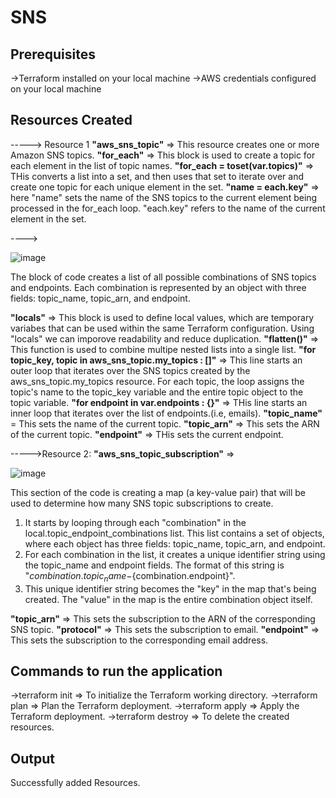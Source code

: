 # SNS


## Prerequisites 

->Terraform installed on your local machine
->AWS credentials configured on your local machine


## Resources Created

-----> Resource 1 **"aws_sns_topic"** => This resource creates one or more Amazon SNS topics.
**"for_each"** => This block is used to create a topic for each element in the list of topic names.
**"for_each = toset(var.topics)"** => THis converts a list into a set, and then uses that set to iterate over and create one topic for each unique element in the set.
**"name = each.key"** => here "name" sets the name of the SNS topics to the current element being processed in the for_each loop. "each.key" refers to the name of the current element in the set.

---->

![image](https://github.com/Ushasri-Samala/aws-project/assets/138238539/213db262-6546-4ce1-8481-1e9f3efc91e3)

The block of code creates a list of all possible combinations of SNS topics and endpoints. Each combination is represented by an object with three fields: topic_name, topic_arn, and endpoint.

**"locals"** => This block is used to define local values, which are temporary variabes that can be used within the same Terraform configuration. Using "locals" we can imporove readability and reduce duplication. 
**"flatten()"** => This function is used to combine multipe nested lists into a single list.
**"for topic_key, topic in aws_sns_topic.my_topics : []"** => This line starts an outer loop that iterates over the SNS topics created by the aws_sns_topic.my_topics resource. For each topic, the loop assigns the topic's name to the topic_key variable and the entire topic object to the topic variable.
**"for endpoint in var.endpoints : {}"** => THis line starts an inner loop that iterates over the list of endpoints.(i.e, emails).
**"topic_name"** = This sets the name of the current topic. **"topic_arn"** => This sets the ARN of the current topic. **"endpoint"** => THis sets the current endpoint.


----->Resource 2: **"aws_sns_topic_subscription"** => 

![image](https://github.com/Ushasri-Samala/aws-project/assets/138238539/1a38d0bb-5950-47df-9109-f4b88c6c996d)


This section of the code is creating a map (a key-value pair) that will be used to determine how many SNS topic subscriptions to create.
1) It starts by looping through each "combination" in the local.topic_endpoint_combinations list. This list contains a set of objects, where each object has three fields: topic_name, topic_arn, and endpoint.
2) For each combination in the list, it creates a unique identifier string using the topic_name and endpoint fields. The format of this string is "${combination.topic_name}-${combination.endpoint}".
3) This unique identifier string becomes the "key" in the map that's being created. The "value" in the map is the entire combination object itself.

**"topic_arn"** => This sets the subscription to the ARN of the corresponding SNS topic.
**"protocol"** => This sets the subscription to email.
**"endpoint"** => This sets the subscription to the corresponding email address.


## Commands to run the application
->terraform init => To initialize the Terraform working directory.
->terraform plan => Plan the Terraform deployment.
->terraform apply => Apply the Terraform deployment.
->terraform destroy => To delete the created resources.
     
## Output 
Successfully added Resources.


